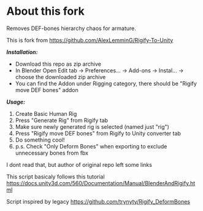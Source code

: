 # About this fork
Removes DEF-bones hierarchy chaos for armature.

This is fork from https://github.com/AlexLemminG/Rigify-To-Unity 


**_Installation:_** 
- Download this repo as zip archive
- In Blender Open Edit tab -> Preferences... -> Add-ons -> Instal... -> choose the downloaded zip archive
- You can find the Addon under Rigging category, there should be "Rigify move DEF bones" addon

**_Usage:_** 
1) Create Basic Human Rig
2) Press "Generate Rig" from Rigify tab
3) Make sure newly generated rig is selected (named just "rig")
4) Press "Rigify move DEF bones" from Rigify to Unity converter tab
5) Do something cool!
6) p.s. Check "Only Deform Bones" when exporting to exclude unnecessary bones from fbx

I dont read that, but author of original repo left some links

This script basicaly follows this tutorial  
https://docs.unity3d.com/560/Documentation/Manual/BlenderAndRigify.html

Script inspired by legacy https://github.com/trynyty/Rigify_DeformBones  
